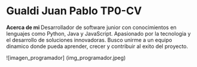 # Gualdi Juan Pablo TP0-CV

<strong> Acerca de mi </strong>
Desarrollador de software junior con conocimientos en lenguajes como Python, Java y JavaScript. Apasionado por la tecnologia y el desarrollo de soluciones innovadoras. Busco unirme a un equipo dinamico donde pueda aprender, crecer y contribuir al exito del proyecto.


![imagen_programador] (img_programador.jpeg)


